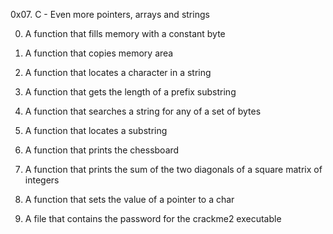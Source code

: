 0x07. C - Even more pointers, arrays and strings

0. A function that fills memory with a constant byte

1. A function that copies memory area

2. A function that locates a character in a string

3. A function that gets the length of a prefix substring

4. A function that searches a string for any of a set of bytes

5. A function that locates a substring

6. A function that prints the chessboard

7. A function that prints the sum of the two diagonals of a square matrix of integers

8. A function that sets the value of a pointer to a char

9. A file that contains the password for the crackme2 executable
